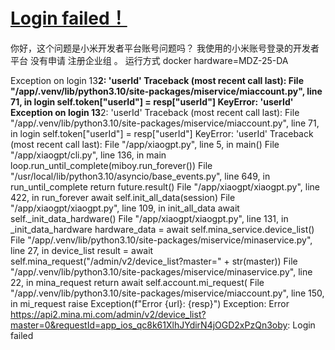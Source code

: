 # [Login failed！](https://github.com/yihong0618/gitblog/issues/263)

你好，这个问题是小米开发者平台账号问题吗？
我使用的小米账号登录的开发者平台 没有申请 注册企业组 。
运行方式 docker  hardware=MDZ-25-DA 

Exception on login 13********2: 'userId'
Traceback (most recent call last):
  File "/app/.venv/lib/python3.10/site-packages/miservice/miaccount.py", line 71, in login
    self.token["userId"] = resp["userId"]
KeyError: 'userId'
Exception on login 13********2: 'userId'
Traceback (most recent call last):
  File "/app/.venv/lib/python3.10/site-packages/miservice/miaccount.py", line 71, in login
    self.token["userId"] = resp["userId"]
KeyError: 'userId'
Traceback (most recent call last):
  File "/app/xiaogpt.py", line 5, in <module>
    main()
  File "/app/xiaogpt/cli.py", line 136, in main
    loop.run_until_complete(miboy.run_forever())
  File "/usr/local/lib/python3.10/asyncio/base_events.py", line 649, in run_until_complete
    return future.result()
  File "/app/xiaogpt/xiaogpt.py", line 422, in run_forever
    await self.init_all_data(session)
  File "/app/xiaogpt/xiaogpt.py", line 109, in init_all_data
    await self._init_data_hardware()
  File "/app/xiaogpt/xiaogpt.py", line 131, in _init_data_hardware
    hardware_data = await self.mina_service.device_list()
  File "/app/.venv/lib/python3.10/site-packages/miservice/minaservice.py", line 27, in device_list
    result = await self.mina_request("/admin/v2/device_list?master=" + str(master))
  File "/app/.venv/lib/python3.10/site-packages/miservice/minaservice.py", line 22, in mina_request
    return await self.account.mi_request(
  File "/app/.venv/lib/python3.10/site-packages/miservice/miaccount.py", line 150, in mi_request
    raise Exception(f"Error {url}: {resp}")
Exception: Error https://api2.mina.mi.com/admin/v2/device_list?master=0&requestId=app_ios_qc8k61XlhJYdirN4jOGD2xPzQn3oby: Login failed
